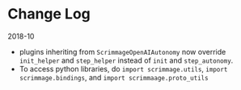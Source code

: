 Change Log
==========

2018-10

* plugins inheriting from ``ScrimmageOpenAIAutonomy`` now override ``init_helper``
  and ``step_helper`` instead of ``init`` and ``step_autonomy``.
* To access python libraries, do ``import scrimmage.utils``, ``import
  scrimmage.bindings``, and ``import scrimmaage.proto_utils``
